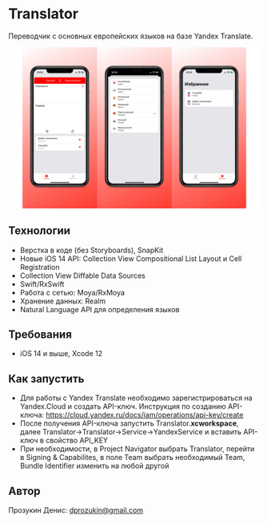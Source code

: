 # Translator
Переводчик с основных европейских языков на базе Yandex Translate.

<img src="Screenshots/Screenshot.jpg">

## Технологии
- Верстка в коде (без Storyboards), SnapKit
- Новые iOS 14 API: Collection View Compositional List Layout и Cell Registration
- Collection View Diffable Data Sources
- Swift/RxSwift
- Работа с сетью: Moya/RxMoya
- Хранение данных: Realm
- Natural Language API для определения языков

## Требования
- iOS 14 и выше, Xcode 12

## Как запустить
- Для работы с Yandex Translate необходимо зарегистрироваться на Yandex.Cloud и создать API-ключ. Инструкция по созданию API-ключа: https://cloud.yandex.ru/docs/iam/operations/api-key/create
- После получения API-ключа запустить Translator.**xcworkspace**, далее Translator->Translator->Service->YandexService и вставить API-ключ в свойство API_KEY
- При необходимости, в Project Navigator выбрать Translator, перейти в Signing & Capabilites, в поле Team выбрать необходимый Team, Bundle Identifier изменить на любой другой

## Автор
Прозукин Денис: dprozukin@gmail.com
